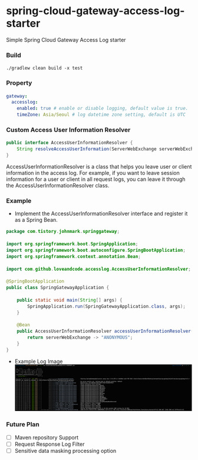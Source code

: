 # spring-cloud-gateway-access-log-starter
Simple Spring Cloud Gateway Access Log starter


### Build
```shell
./gradlew clean build -x test
```

### Property
```yaml
gateway:
  accesslog:
    enabled: true # enable or disable logging, default value is true.
    timeZone: Asia/Seoul # log datetime zone setting, default is UTC
```


### Custom Access User Information Resolver

```java
public interface AccessUserInformationResolver {
	String resolveAccessUserInformation(ServerWebExchange serverWebExchange);
}
```

AccessUserInformationResolver is a class that helps you leave user or client information in the access log.
For example, if you want to leave session information for a user or client in all request logs, you can leave it through the AccessUserInformationResolver class.

### Example
- Implement the AccessUserInformationResolver interface and register it as a Spring Bean.
```java
package com.tistory.johnmark.springgateway;

import org.springframework.boot.SpringApplication;
import org.springframework.boot.autoconfigure.SpringBootApplication;
import org.springframework.context.annotation.Bean;

import com.github.loveandcode.accesslog.AccessUserInformationResolver;

@SpringBootApplication
public class SpringGatewayApplication {

	public static void main(String[] args) {
		SpringApplication.run(SpringGatewayApplication.class, args);
	}

	@Bean
	public AccessUserInformationResolver accessUserInformationResolver() {
		return serverWebExchange -> "ANONYMOUS";
	}
}


```

- Example Log Image
![gatewayAccessLogExample](./image.png)


### Future Plan
- [ ] Maven repository Support
- [ ] Request Response Log Filter
- [ ] Sensitive data masking processing option